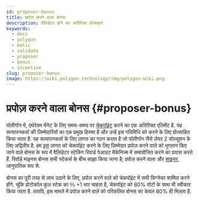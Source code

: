 ```yaml
---
id: proposer-bonus
title: प्रपोज़ करने वाला बोनस
description: वैलिडेटर होने का अतिरिक्त प्रोत्साहन
keywords:
  - docs
  - polygon
  - matic
  - validate
  - proposer
  - bonus
  - incentive
slug: proposer-bonus
image: https://wiki.polygon.technology/img/polygon-wiki.png
---
```


# प्रपोज़ करने वाला बोनस {#proposer-bonus}

पॉलीगॉन में, एथेरेयम मेंनेट के लिए समय-समय पर [चेकपॉइंट](/docs/maintain/glossary.md#checkpoint-transaction) करने का एक अतिरिक्त एलिमेंट है. यह सत्यापनकर्ता की ज़िम्मेदारियों का एक प्रमुख हिस्सा है और उन्हें इस गतिविधि को करने के लिए प्रोत्साहित किया जाता है. यह सत्यापनकर्ता के लिए लागत का गठन करता है जो पॉलीगॉन जैसे लेयर 2 सोल्यूशन के लिए अद्वितीय है. हम [इस](/docs/maintain/glossary.md#proposer) लागत को चेकपॉइंट करने के लिए ज़िम्मेदार प्रपोज़ करने वाले को भुगतान किए जाने वाले बोनस के रूप में वैलिडेटर स्टेकिंग रिवार्ड पेआउट मैकेनिज्म में समायोजित करने का प्रयास करते हैं. रिवॉर्ड माइनस बोनस सभी स्टेकर्स के बीच साझा किया जाना है; प्रपोज़ करने वाला और [साइनर](/docs/maintain/glossary.md#signer-address), आनुपातिक रूप से.

बोनस का पूरी तरह से लाभ उठाने के लिए, प्रपोज़ करने वाले को चेकपॉइंट में सभी सिग्नेचर शामिल करने होंगे. चूंकि प्रोटोकॉल कुल स्टेक का ⅔ +1 भार चाहता है, चेकपॉइंट को 80% वोटों के साथ भी स्वीकार किया जाता है. ततापि, इस मामले में प्रपोज़ करने वाले को परिकलित बोनस का केवल 80% ही मिलता है.
